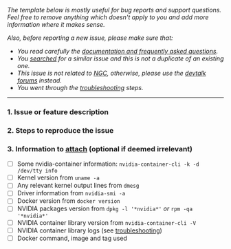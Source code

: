 _The template below is mostly useful for bug reports and support questions. Feel free to remove anything which doesn't apply to you and add more information where it makes sense._

_Also, before reporting a new issue, please make sure that:_

- _You read carefully the [documentation and frequently asked questions](https://github.com/NVIDIA/nvidia-docker/wiki)._
- _You [searched](https://github.com/NVIDIA/nvidia-docker/issues?utf8=%E2%9C%93&q=is%3Aissue) for a similar issue and this is not a duplicate of an existing one._
- _This issue is not related to [NGC](https://github.com/NVIDIA/nvidia-docker/wiki/NGC), otherwise, please use the [devtalk forums](https://devtalk.nvidia.com/default/board/200/nvidia-gpu-cloud-ngc-users/) instead._
- _You went through the [troubleshooting](https://github.com/NVIDIA/nvidia-docker/wiki/Troubleshooting) steps._

---

### 1. Issue or feature description

### 2. Steps to reproduce the issue

### 3. Information to [attach](https://help.github.com/articles/file-attachments-on-issues-and-pull-requests/) (optional if deemed irrelevant)

 - [ ] Some nvidia-container information: `nvidia-container-cli -k -d /dev/tty info`
 - [ ] Kernel version from `uname -a`
 - [ ] Any relevant kernel output lines from `dmesg`
 - [ ] Driver information from `nvidia-smi -a`
 - [ ] Docker version from `docker version`
 - [ ] NVIDIA packages version from `dpkg -l '*nvidia*'` _or_ `rpm -qa '*nvidia*'`
 - [ ] NVIDIA container library version from `nvidia-container-cli -V`
 - [ ] NVIDIA container library logs (see [troubleshooting](https://github.com/NVIDIA/nvidia-docker/wiki/Troubleshooting))
 - [ ] Docker command, image and tag used
